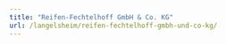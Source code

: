 ```yaml
---
title: "Reifen-Fechtelhoff GmbH & Co. KG"
url: /langelsheim/reifen-fechtelhoff-gmbh-und-co-kg/
---
```

